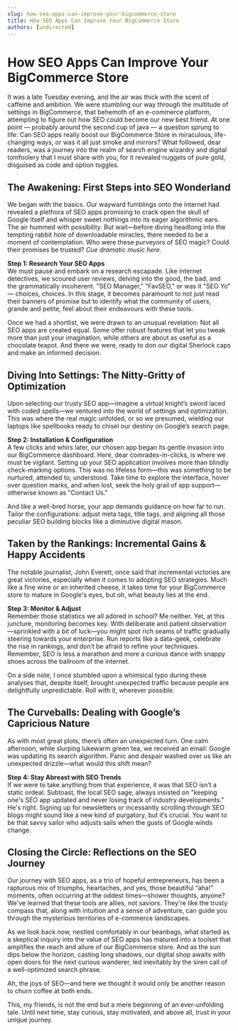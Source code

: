 ```yaml
---
slug: how-seo-apps-can-improve-your-bigcommerce-store
title: How SEO Apps Can Improve Your BigCommerce Store
authors: [undirected]
---
```



# How SEO Apps Can Improve Your BigCommerce Store

It was a late Tuesday evening, and the air was thick with the scent of caffeine and ambition. We were stumbling our way through the multitude of settings in BigCommerce, that behemoth of an e-commerce platform, attempting to figure out how SEO could become our new best friend. At one point — probably around the second cup of java — a question sprung to life: Can SEO apps really boost our BigCommerce Store in miraculous, life-changing ways, or was it all just smoke and mirrors? What followed, dear readers, was a journey into the realm of search engine wizardry and digital tomfoolery that I must share with you, for it revealed nuggets of pure gold, disguised as code and option toggles.

## The Awakening: First Steps into SEO Wonderland

We began with the basics. Our wayward fumblings onto the internet had revealed a plethora of SEO apps promising to crack open the skull of Google itself and whisper sweet nothings into its eager algorithmic ears. The air hummed with possibility. But wait—before diving headlong into the tempting rabbit hole of downloadable miracles, there needed to be a moment of contemplation. Who were these purveyors of SEO magic? Could their promises be trusted? *Cue dramatic music here.*

**Step 1: Research Your SEO Apps**  
We must pause and embark on a research escapade. Like internet detectives, we scoured user reviews, delving into the good, the bad, and the grammatically incoherent. "SEO Manager," "FavSEO," or was it "SEO Yo" — choices, choices. In this stage, it becomes paramount to not just read their banners of promise but to identify what the community of users, grande and petite, feel about their endeavours with these tools.

Once we had a shortlist, we were drawn to an unusual revelation: Not all SEO apps are created equal. Some offer robust features that let you tweak more than just your imagination, while others are about as useful as a chocolate teapot. And there we were, ready to don our digital Sherlock caps and make an informed decision.

## Diving Into Settings: The Nitty-Gritty of Optimization

Upon selecting our trusty SEO app—imagine a virtual knight’s sword laced with coded spells—we ventured into the world of settings and optimization. This was where the real magic unfolded, or so we presumed, wielding our laptops like spellbooks ready to chisel our destiny on Google’s search page.

**Step 2: Installation & Configuration**  
A few clicks and whirs later, our chosen app began its gentle invasion into our BigCommerce dashboard. Here, dear comrades-in-clicks, is where we must be vigilant. Setting up your SEO application involves more than blindly check-marking options. This was no lifeless form—this was something to be nurtured, attended to, understood. Take time to explore the interface, hover over question marks, and when lost, seek the holy grail of app support—otherwise known as "Contact Us."

And like a well-bred horse, your app demands guidance on how far to run. Tailor the configurations: adjust meta tags, title tags, and aligning all those peculiar SEO building blocks like a diminutive digital mason.

## Taken by the Rankings: Incremental Gains & Happy Accidents

The notable journalist, John Everett, once said that incremental victories are great victories, especially when it comes to adopting SEO strategies. Much like a fine wine or an inherited cheese, it takes time for your BigCommerce store to mature in Google's eyes, but oh, what beauty lies at the end.

**Step 3: Monitor & Adjust**  
Remember those statistics we all adored in school? Me neither. Yet, at this juncture, monitoring becomes key. With deliberate and patient observation—sprinkled with a bit of luck—you might spot rich seams of traffic gradually steering towards your enterprise. Run reports like a data-geek, celebrate the rise in rankings, and don’t be afraid to refine your techniques. Remember, SEO is less a marathon and more a curious dance with snappy shoes across the ballroom of the internet.

On a side note, I once stumbled upon a whimsical typo during these analyses that, despite itself, brought unexpected traffic because people are delightfully unpredictable. Roll with it, wherever possible.

## The Curveballs: Dealing with Google’s Capricious Nature

As with most great plots, there’s often an unexpected turn. One calm afternoon, while slurping lukewarm green tea, we received an email: Google was updating its search algorithm. Panic and despair washed over us like an unexpected drizzle—what would this shift mean? 

**Step 4: Stay Abreast with SEO Trends**  
If we were to take anything from that experience, it was that SEO isn’t a static ordeal. Subtoast, the local SEO sage, always insisted on "keeping one's SEO app updated and never losing track of industry developments." He's right. Signing up for newsletters or incessantly scrolling through SEO blogs might sound like a new kind of purgatory, but it’s crucial. You want to be that savvy sailor who adjusts sails when the gusts of Google winds change.

## Closing the Circle: Reflections on the SEO Journey

Our journey with SEO apps, as a trio of hopeful entrepreneurs, has been a rapturous mix of triumphs, heartaches, and yes, those beautiful “aha!” moments, often occurring at the oddest times—shower thoughts, anyone? We've learned that these tools are allies, not saviors. They're like the trusty compass that, along with intuition and a sense of adventure, can guide you through the mysterious territories of e-commerce landscapes.

As we look back now, nestled comfortably in our beanbags, what started as a skeptical inquiry into the value of SEO apps has matured into a toolset that amplifies the reach and allure of our BigCommerce store. And as the sun dips below the horizon, casting long shadows, our digital shop awaits with open doors for the next curious wanderer, led inevitably by the siren call of a well-optimized search phrase.

Ah, the joys of SEO—and here we thought it would only be another reason to churn coffee at both ends. 

This, my friends, is not the end but a mere beginning of an ever-unfolding tale. Until next time, stay curious, stay motivated, and above all, trust in your unique journey.